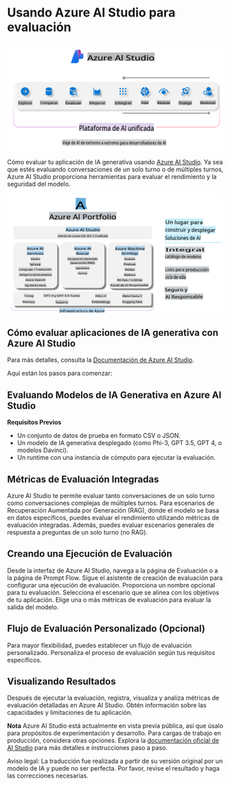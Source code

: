 # **Usando Azure AI Studio para evaluación**

![aistudo](../../../../translated_images/AIStudio.d5171bb73e888005d9ac4020bbbf4ad9bd9a8bc042dfaf90b44c3afa1a8cbeed.es.png)

Cómo evaluar tu aplicación de IA generativa usando [Azure AI Studio](https://ai.azure.com?WT.mc_id=aiml-138114-kinfeylo). Ya sea que estés evaluando conversaciones de un solo turno o de múltiples turnos, Azure AI Studio proporciona herramientas para evaluar el rendimiento y la seguridad del modelo.

![aistudo](../../../../translated_images/AIPortfolio.d7a339b6c36a58d3ca1bc2ca3b181618e45b1c87a6c20527a4503cb74e78e5cf.es.png)

## Cómo evaluar aplicaciones de IA generativa con Azure AI Studio
Para más detalles, consulta la [Documentación de Azure AI Studio](https://learn.microsoft.com/azure/ai-studio/how-to/evaluate-generative-ai-app?WT.mc_id=aiml-138114-kinfeylo).

Aquí están los pasos para comenzar:

## Evaluando Modelos de IA Generativa en Azure AI Studio

**Requisitos Previos**

- Un conjunto de datos de prueba en formato CSV o JSON.
- Un modelo de IA generativa desplegado (como Phi-3, GPT 3.5, GPT 4, o modelos Davinci).
- Un runtime con una instancia de cómputo para ejecutar la evaluación.

## Métricas de Evaluación Integradas

Azure AI Studio te permite evaluar tanto conversaciones de un solo turno como conversaciones complejas de múltiples turnos.
Para escenarios de Recuperación Aumentada por Generación (RAG), donde el modelo se basa en datos específicos, puedes evaluar el rendimiento utilizando métricas de evaluación integradas.
Además, puedes evaluar escenarios generales de respuesta a preguntas de un solo turno (no RAG).

## Creando una Ejecución de Evaluación

Desde la interfaz de Azure AI Studio, navega a la página de Evaluación o a la página de Prompt Flow.
Sigue el asistente de creación de evaluación para configurar una ejecución de evaluación. Proporciona un nombre opcional para tu evaluación.
Selecciona el escenario que se alinea con los objetivos de tu aplicación.
Elige una o más métricas de evaluación para evaluar la salida del modelo.

## Flujo de Evaluación Personalizado (Opcional)

Para mayor flexibilidad, puedes establecer un flujo de evaluación personalizado. Personaliza el proceso de evaluación según tus requisitos específicos.

## Visualizando Resultados

Después de ejecutar la evaluación, registra, visualiza y analiza métricas de evaluación detalladas en Azure AI Studio. Obtén información sobre las capacidades y limitaciones de tu aplicación.



**Nota** Azure AI Studio está actualmente en vista previa pública, así que úsalo para propósitos de experimentación y desarrollo. Para cargas de trabajo en producción, considera otras opciones. Explora la [documentación oficial de AI Studio](https://learn.microsoft.com/azure/ai-studio/?WT.mc_id=aiml-138114-kinfeylo) para más detalles e instrucciones paso a paso.

Aviso legal: La traducción fue realizada a partir de su versión original por un modelo de IA y puede no ser perfecta. Por favor, revise el resultado y haga las correcciones necesarias.